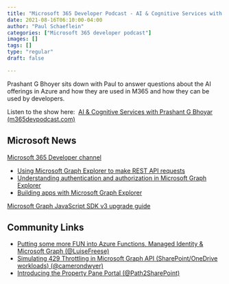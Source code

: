 ```yaml
---
title: "Microsoft 365 Developer Podcast - AI & Cognitive Services with Prashant G Bhoyar"
date: 2021-08-16T06:10:00-04:00
author: "Paul Schaeflein"
categories: ["Microsoft 365 developer podcast"]
images: []
tags: []
type: "regular"
draft: false

---
```


Prashant G Bhoyer sits down with Paul to answer questions about the AI
offerings in Azure and how they are used in M365 and how they can be
used by developers.

Listen to the show here:  [AI & Cognitive Services with Prashant G
Bhoyar
(m365devpodcast.com)](https://www.m365devpodcast.com/e/ai-cognitive-services-with-prashant-g-bhoyar/)
## Microsoft News 

[Microsoft 365 Developer
channel](https://www.youtube.com/channel/UCV_6HOhwxYLXAGd-JOqKPoQ)

-   [Using Microsoft Graph Explorer to make REST API
    requests](https://www.youtube.com/watch?v=Jl2okpAgWKo)
-   [Understanding authentication and authorization in Microsoft Graph
    Explorer](https://www.youtube.com/watch?v=64kHAIq6LBQ)
-   [Building apps with Microsoft Graph
    Explorer](https://www.youtube.com/watch?v=tsvNMDgJVbY)

[Microsoft Graph JavaScript SDK v3 upgrade
guide](https://github.com/microsoftgraph/msgraph-sdk-javascript/blob/dev/changelogs/v3-upgrade-guide.md)

## Community Links 

-   [Putting some more FUN into Azure Functions, Managed Identity &
    Microsoft Graph
    (\@LuiseFreese)](https://regarding365.com/putting-some-more-fun-into-azure-functions-managed-identity-microsoft-graph-f9a51319f4e5)
-   [Simulating 429 Throttling in Microsoft Graph API
    (SharePoint/OneDrive workloads)
    (\@camerondwyer)](https://camerondwyer.com/2021/08/12/simulating-429-throttling-in-microsoft-graph-api-sharepoint-onedrive-workloads/)
-   [Introducing the Property Pane Portal
    (\@Path2SharePoint)](https://blog.pathtosharepoint.com/2021/07/29/introducing-the-property-pane-portal/)
